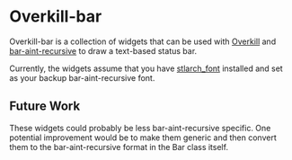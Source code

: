 Overkill-bar
============

Overkill-bar is a collection of widgets that can be used with
[Overkill](https://github.com/Stebalien/overkill) and
[bar-aint-recursive](https://github.com/LemonBoy/bar) to draw a text-based
status bar.

Currently, the widgets assume that you have
[stlarch\_font](https://sourceforge.net/projects/stlarchfont) installed and set
as your backup bar-aint-recursive font.

Future Work
-----------

These widgets could probably be less bar-aint-recursive specific. One potential
improvement would be to make them generic and then convert them to the
bar-aint-recursive format in the Bar class itself.
